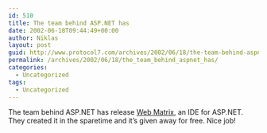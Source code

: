 ```yaml
---
id: 510
title: The team behind ASP.NET has
date: 2002-06-18T09:44:49+00:00
author: Niklas
layout: post
guid: http://www.protocol7.com/archives/2002/06/18/the-team-behind-aspnet-has/
permalink: /archives/2002/06/18/the_team_behind_aspnet_has/
categories:
  - Uncategorized
tags:
  - Uncategorized
---
```

<div class='microid-197b300f633adce8512d911d8ef2e2be0c2e514a'>
  <p>
    The team behind ASP.NET has release <a href="http://www.asp.net/webmatrix/">Web Matrix</a>, an IDE for ASP.NET. They created it in the sparetime and it&#8217;s given away for free. Nice job!
  </p>
</div>